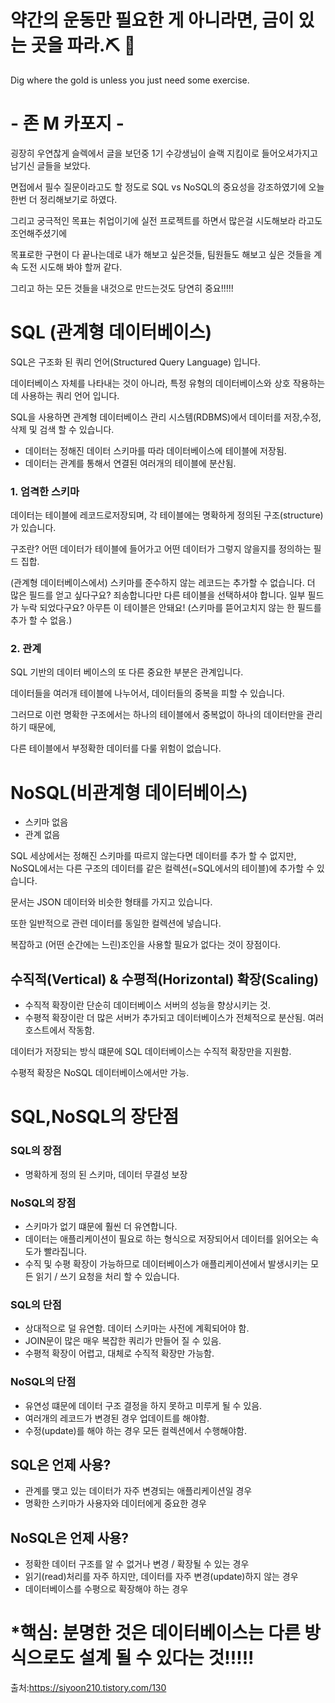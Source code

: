 # 약간의 운동만 필요한 게 아니라면, 금이 있는 곳을 파라.⛏ 🥇

Dig where the gold is unless you just need some exercise.

# - 존 M 카포지 - 

굉장히 우연찮게 슬렉에서 글을 보던중 1기 수강생님이 슬랙 지킴이로 들어오셔가지고 남기신 글들을 보았다.

면접에서 필수 질문이라고도 할 정도로 SQL vs NoSQL의 중요성을 강조하였기에 오늘 한번 더 정리해보기로 하였다.

그리고 궁극적인 목표는 취업이기에 실전 프로젝트를 하면서 많은걸 시도해보라 라고도 조언해주셨기에 

목표로한 구현이 다 끝나는데로 내가 해보고 싶은것들, 팀원들도 해보고 싶은 것들을 계속 도전 시도해 봐야 할꺼 같다. 

그리고 하는 모든 것들을 내것으로 만드는것도 당연히 중요!!!!!


# SQL (관계형 데이터베이스)

SQL은 구조화 된 쿼리 언어(Structured Query Language) 입니다.

데이터베이스 자체를 나타내는 것이 아니라, 특정 유형의 데이터베이스와 상호 작용하는데 사용하는 쿼리 언어 입니다.

SQL을 사용하면 관계형 데이터베이스 관리 시스템(RDBMS)에서 데이터를 저장,수정,삭제 및 검색 할 수 있습니다.

- 데이터는 정해진 데이터 스키마를 따라 데이터베이스에 테이블에 저장됨.
- 데이터는 관계를 통해서 연결된 여러개의 테이블에 분산됨.

### 1. 엄격한 스키마
데이터는 테이블에 레코드로저장되며, 각 테이블에는 명확하게 정의된 구조(structure)가 있습니다.

구조란? 어떤 데이터가 테이블에 들어가고 어떤 데이터가 그렇지 않을지를 정의하는 필드 집합.

(관계형 데이터베이스에서) 스키마를 준수하지 않는 레코드는 추가할 수 없습니다. 
더 많은 필드를 얻고 싶다구요? 죄송합니다만 다른 테이블을 선택하셔야 합니다. 
일부 필드가 누락 되었다구요? 아무튼 이 테이블은 안돼요! (스키마를 뜯어고치지 않는 한 필드를 추가 할 수 없음.)

### 2. 관계
SQL 기반의 데이터 베이스의 또 다른 중요한 부분은 관계입니다.

데이터들을 여러개 테이블에 나누어서, 데이터들의 중복을 피할 수 있습니다.

그러므로 이런 명확한 구조에서는 하나의 테이블에서 중복없이 하나의 데이터만을 관리하기 때문에, 

다른 테이블에서 부정확한 데이터를 다룰 위험이 없습니다.

# NoSQL(비관계형 데이터베이스)
- 스키마 없음
- 관계 없음

SQL 세상에서는 정해진 스키마를 따르지 않는다면 데이터를 추가 할 수 없지만, 
NoSQL에서는 다른 구조의 데이터를 같은 컬렉션(=SQL에서의 테이블)에 추가할 수 있습니다. 

문서는 JSON 데이터와 비슷한 형태를 가지고 있습니다. 

또한 일반적으로 관련 데이터를 동일한 컬렉션에 넣습니다.

복잡하고 (어떤 순간에는 느린)조인을 사용할 필요가 없다는 것이 장점이다.

## 수직적(Vertical) & 수평적(Horizontal) 확장(Scaling)
- 수직적 확장이란 단순히 데이터베이스 서버의 성능을 향상시키는 것.
- 수평적 확장이란 더 많은 서버가 추가되고 데이터베이스가 전체적으로 분산됨. 여러 호스트에서 작동함.

데이터가 저장되는 방식 떄문에 SQL 데이터베이스는 수직적 확장만을 지원함.

수평적 확장은 NoSQL 데이터베이스에서만 가능.

# SQL,NoSQL의 장단점

### SQL의 장점
- 명확하게 정의 된 스키마, 데이터 무결성 보장
### NoSQL의 장점
- 스키마가 없기 떄문에 훨씬 더 유연합니다.
- 데이터는 애플리케이션이 필요로 하는 형식으로 저장되어서 데이터를 읽어오는 속도가 빨라집니다.
- 수직 및 수평 확장이 가능하므로 데이터베이스가 애플리케이션에서 발생시키는 모든 읽기 / 쓰기 요청을 처리 할 수 있습니다.
### SQL의 단점
- 상대적으로 덜 유연함. 데이터 스키마는 사전에 계획되어야 함.
- JOIN문이 많은 매우 복잡한 쿼리가 만들어 질 수 있음.
- 수평적 확장이 어렵고, 대체로 수직적 확장만 가능함.
### NoSQL의 단점
- 유연성 떄문에 데이터 구조 결정을 하지 못하고 미루게 될 수 있음.
- 여러개의 레코드가 변경된 경우 업데이트를 해야함.
- 수정(update)를 해야 하는 경우 모든 컬렉션에서 수행해야함.

## SQL은 언제 사용?
- 관계를 맺고 있는 데이터가 자주 변경되는 애플리케이션일 경우
- 명확한 스키마가 사용자와 데이터에게 중요한 경우

## NoSQL은 언제 사용?
- 정확한 데이터 구조를 알 수 없거나 변경 / 확장될 수 있는 경우
- 읽기(read)처리를 자주 하지만, 데이터를 자주 변경(update)하지 않는 경우
- 데이터베이스를 수평으로 확장해야 하는 경우

# *핵심: 분명한 것은 데이터베이스는 다른 방식으로도 설계 될 수 있다는 것!!!!!

출처:https://siyoon210.tistory.com/130
